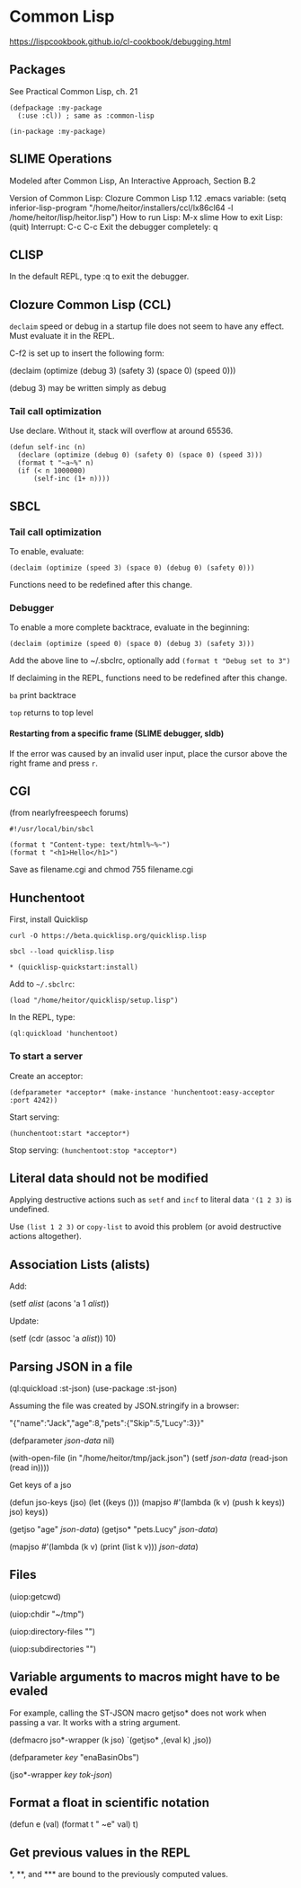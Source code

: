 # Common Lisp

https://lispcookbook.github.io/cl-cookbook/debugging.html

## Packages

See Practical Common Lisp, ch. 21

```
(defpackage :my-package
  (:use :cl)) ; same as :common-lisp

(in-package :my-package)
```

## SLIME Operations

Modeled after Common Lisp, An Interactive Approach, Section B.2

Version of Common Lisp: Clozure Common Lisp 1.12
.emacs variable: (setq inferior-lisp-program "/home/heitor/installers/ccl/lx86cl64 -l /home/heitor/lisp/heitor.lisp")
How to run Lisp: M-x slime
How to exit Lisp: (quit)
Interrupt: C-c C-c
Exit the debugger completely: q

## CLISP

In the default REPL, type :q to exit the debugger.

## Clozure Common Lisp (CCL)

`declaim` speed or debug in a startup file does not seem to have any effect. Must evaluate it in the REPL.

C-f2 is set up to insert the following form:

(declaim (optimize (debug 3) (safety 3) (space 0) (speed 0)))

(debug 3) may be written simply as debug

### Tail call optimization

Use declare. Without it, stack will overflow at around 65536.
```
(defun self-inc (n)
  (declare (optimize (debug 0) (safety 0) (space 0) (speed 3)))
  (format t "~a~%" n)
  (if (< n 1000000)
      (self-inc (1+ n))))
```

## SBCL

### Tail call optimization

To enable, evaluate:

`(declaim (optimize (speed 3) (space 0) (debug 0) (safety 0)))`

Functions need to be redefined after this change.

### Debugger

To enable a more complete backtrace, evaluate in the beginning:

`(declaim (optimize (speed 0) (space 0) (debug 3) (safety 3)))`

Add the above line to ~/.sbclrc, optionally add `(format t "Debug set to 3")`

If declaiming in the REPL, functions need to be redefined after this change.

`ba` print backtrace

`top` returns to top level

#### Restarting from a specific frame (SLIME debugger, sldb)

If the error was caused by an invalid user input, place the cursor above the right frame and press `r`.

## CGI

(from nearlyfreespeech forums)

```
#!/usr/local/bin/sbcl

(format t "Content-type: text/html%~%~")
(format t "<h1>Hello</h1>")
```

Save as filename.cgi and chmod 755 filename.cgi

## Hunchentoot

First, install Quicklisp

`curl -O https://beta.quicklisp.org/quicklisp.lisp`

`sbcl --load quicklisp.lisp`

`* (quicklisp-quickstart:install)`

Add to `~/.sbclrc`:

```
(load "/home/heitor/quicklisp/setup.lisp")
```

In the REPL, type:

`(ql:quickload 'hunchentoot)`

### To start a server

Create an acceptor:

`(defparameter *acceptor* (make-instance 'hunchentoot:easy-acceptor :port 4242))`

Start serving:

`(hunchentoot:start *acceptor*)`

Stop serving:
`(hunchentoot:stop *acceptor*)`

## Literal data should not be modified

Applying destructive actions such as `setf` and `incf` to literal data `'(1 2 3)` is undefined.

Use `(list 1 2 3)` or `copy-list` to avoid this problem (or avoid destructive actions altogether).

## Association Lists (alists)

Add:

(setf *alist* (acons 'a 1 *alist*))

Update:

(setf (cdr (assoc 'a *alist*)) 10)

## Parsing JSON in a file

(ql:quickload :st-json)
(use-package :st-json)

Assuming the file was created by JSON.stringify in a browser:

"{\"name\":\"Jack\",\"age\":8,\"pets\":{\"Skip\":5,\"Lucy\":3}}"

(defparameter *json-data* nil)

(with-open-file (in "/home/heitor/tmp/jack.json")
  (setf *json-data* (read-json (read in))))

Get keys of a jso

(defun jso-keys (jso)
   (let ((keys ()))
     (mapjso #'(lambda (k v) (push k keys)) jso)
     keys))

(getjso "age" *json-data*)
(getjso* "pets.Lucy" *json-data*)

(mapjso #'(lambda (k v) (print (list k v))) *json-data*)

## Files

(uiop:getcwd)

(uiop:chdir "~/tmp")

(uiop:directory-files "")

(uiop:subdirectories "")

## Variable arguments to macros might have to be evaled

For example, calling the ST-JSON macro getjso* does not work when passing a var. It works with a string argument.

(defmacro jso*-wrapper (k jso)
  `(getjso* ,(eval k) ,jso))

(defparameter *key* "enaBasinObs")

(jso*-wrapper *key* *tok-json*)

## Format a float in scientific notation

(defun e (val) (format t "  ~e" val) t)

## Get previous values in the REPL

*, **, and *** are bound to the previously computed values.